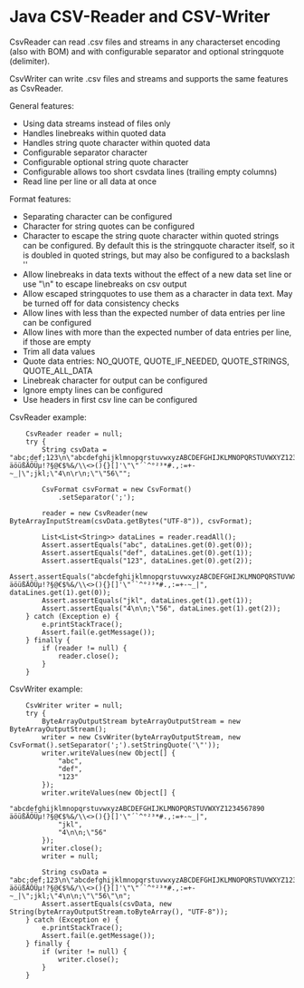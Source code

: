 # Java CSV-Reader and CSV-Writer

CsvReader can read .csv files and streams in any characterset encoding (also with BOM) and with configurable separator and optional stringquote (delimiter).

CsvWriter can write .csv files and streams and supports the same features as CsvReader.

General features:

- Using data streams instead of files only
- Handles linebreaks within quoted data
- Handles string quote character within quoted data
- Configurable separator character
- Configurable optional string quote character
- Configurable allows too short csvdata lines (trailing empty columns)
- Read line per line or all data at once

Format features:

- Separating character can be configured
- Character for string quotes can be configured
- Character to escape the string quote character within quoted strings can be configured. By default this is the stringquote character itself, so it is doubled in quoted strings, but may also be configured to a backslash '\'
- Allow linebreaks in data texts without the effect of a new data set line or use "\\n" to escape linebreaks on csv output
- Allow escaped stringquotes to use them as a character in data text. May be turned off for data consistency checks
- Allow lines with less than the expected number of data entries per line can be configured
- Allow lines with more than the expected number of data entries per line, if those are empty
- Trim all data values
- Quote data entries: NO_QUOTE, QUOTE_IF_NEEDED, QUOTE_STRINGS, QUOTE_ALL_DATA
- Linebreak character for output can be configured
- Ignore empty lines can be configured
- Use headers in first csv line can be configured

CsvReader example:

		CsvReader reader = null;
		try {
			String csvData = "abc;def;123\n\"abcdefghijklmnopqrstuvwxyzABCDEFGHIJKLMNOPQRSTUVWXYZ1234567890 äöüßÄÖÜµ!?§@€$%&/\\<>(){}[]'\"\"´`^°²³*#.,:=+-~_|\";jkl;\"4\n\r\n;\"\"56\"";

			CsvFormat csvFormat = new CsvFormat()
				.setSeparator(';');
			
			reader = new CsvReader(new ByteArrayInputStream(csvData.getBytes("UTF-8")), csvFormat);
			
			List<List<String>> dataLines = reader.readAll();
			Assert.assertEquals("abc", dataLines.get(0).get(0));
			Assert.assertEquals("def", dataLines.get(0).get(1));
			Assert.assertEquals("123", dataLines.get(0).get(2));
			Assert.assertEquals("abcdefghijklmnopqrstuvwxyzABCDEFGHIJKLMNOPQRSTUVWXYZ1234567890 äöüßÄÖÜµ!?§@€$%&/\\<>(){}[]'\"´`^°²³*#.,:=+-~_|", dataLines.get(1).get(0));
			Assert.assertEquals("jkl", dataLines.get(1).get(1));
			Assert.assertEquals("4\n\n;\"56", dataLines.get(1).get(2));
		} catch (Exception e) {
			e.printStackTrace();
			Assert.fail(e.getMessage());
		} finally {
			if (reader != null) {
				reader.close();
			}
		}

CsvWriter example:

		CsvWriter writer = null;
		try {
			ByteArrayOutputStream byteArrayOutputStream = new ByteArrayOutputStream();
			writer = new CsvWriter(byteArrayOutputStream, new CsvFormat().setSeparator(';').setStringQuote('\"'));
			writer.writeValues(new Object[] {
				"abc",
				"def",
				"123"
			});
			writer.writeValues(new Object[] {
				"abcdefghijklmnopqrstuvwxyzABCDEFGHIJKLMNOPQRSTUVWXYZ1234567890 äöüßÄÖÜµ!?§@€$%&/\\<>(){}[]'\"´`^°²³*#.,:=+-~_|",
				"jkl",
				"4\n\n;\"56"
			});
			writer.close();
			writer = null;
   
			String csvData = "abc;def;123\n\"abcdefghijklmnopqrstuvwxyzABCDEFGHIJKLMNOPQRSTUVWXYZ1234567890 äöüßÄÖÜµ!?§@€$%&/\\<>(){}[]'\"\"´`^°²³*#.,:=+-~_|\";jkl;\"4\n\n;\"\"56\"\n";
			Assert.assertEquals(csvData, new String(byteArrayOutputStream.toByteArray(), "UTF-8"));
		} catch (Exception e) {
			e.printStackTrace();
			Assert.fail(e.getMessage());
		} finally {
			if (writer != null) {
				writer.close();
			}
		}
